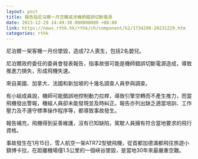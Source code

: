 ```yaml
---
layout: post
title: 報告指尼泊爾一月空難或涉機師錯誤切斷電源
date: 2023-12-29 14:49:30.000000000 +08:00
link: https://news.rthk.hk/rthk/ch/component/k2/1734200-20231229.htm
categories: rthk
---
```


尼泊爾一架客機一月份墜毀，造成72人喪生，包括2名嬰兒。

尼泊爾政府委任的委員會發表報告，指事故很可能是機師錯誤切斷電源造成，導致推進力損失，形成飛機失速。

來自美國、加拿大、法國和新加坡的十幾名調查人員參與調查。

有小組成員說，機師可能錯誤地控制動力拉桿，導致引擎空轉而不產生推力，而當飛機發出警報，機組人員卻未能發現並及時糾正。報告亦列出缺乏適當培訓、工作壓力及不遵守標準操作程序等，都導致事故發生。

報告補充，飛機得到妥善維護，沒有已知缺陷，駕駛人員擁有符合當地要求的飛行資格。

事故發生在1月15日，雪人航空一架ATR72型號飛機，從首都加德滿都飛往旅遊小鎮博卡拉，在距離機場僅1.5公里的一個峽谷墜毀，是當地30年來最嚴重空難。
